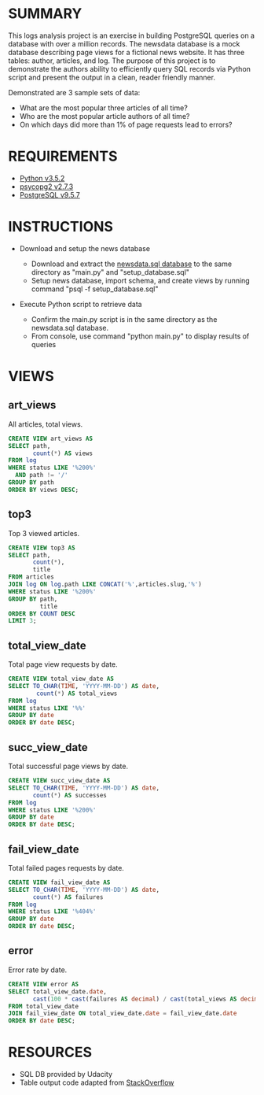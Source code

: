 # SUMMARY
This logs analysis project is an exercise in building PostgreSQL queries on a database with over a million records.
The newsdata database is a mock database describing page views for a fictional news website.  It has 
three tables: author, articles, and log.  The purpose of this project is to demonstrate the authors ability
to efficiently query SQL records via Python script and present the output in a clean, reader friendly manner.

Demonstrated are 3 sample sets of data:

- What are the most popular three articles of all time?
- Who are the most popular article authors of all time?
- On which days did more than 1% of page requests lead to errors?

# REQUIREMENTS
- [Python v3.5.2](https://www.python.org/downloads/release/python-352/)
- [psycopg2 v2.7.3](http://initd.org/psycopg/)
- [PostgreSQL v9.5.7](https://www.postgresql.org/download/)

# INSTRUCTIONS

- Download and setup the news database
    - Download and extract the 
[newsdata.sql database](https://d17h27t6h515a5.cloudfront.net/topher/2016/August/57b5f748_newsdata/newsdata.zip) to the
same directory as "main.py" and "setup_database.sql"
    - Setup news database, import schema, and create views by running command "psql -f setup_database.sql"
    
- Execute Python script to retrieve data
    - Confirm the main.py script is in the same directory as the newsdata.sql database.
    - From console, use command "python main.py" to display results of queries


# VIEWS
## art_views
All articles, total views.

```sql
CREATE VIEW art_views AS
SELECT path,
       count(*) AS views
FROM log
WHERE status LIKE '%200%'
  AND path != '/'
GROUP BY path
ORDER BY views DESC;
```

## top3
Top 3 viewed articles.

```sql
CREATE VIEW top3 AS
SELECT path,
       count(*),
       title
FROM articles
JOIN log ON log.path LIKE CONCAT('%',articles.slug,'%')
WHERE status LIKE '%200%'
GROUP BY path,
         title
ORDER BY COUNT DESC
LIMIT 3;
```
    
## total_view_date
Total page view requests by date.

```sql
CREATE VIEW total_view_date AS
SELECT TO_CHAR(TIME, 'YYYY-MM-DD') AS date,
        count(*) AS total_views
FROM log
WHERE status LIKE '%%'
GROUP BY date
ORDER BY date DESC;
```

## succ_view_date
Total successful page views by date.

```sql
CREATE VIEW succ_view_date AS
SELECT TO_CHAR(TIME, 'YYYY-MM-DD') AS date,
       count(*) AS successes
FROM log
WHERE status LIKE '%200%'
GROUP BY date
ORDER BY date DESC;
```

## fail_view_date
Total failed pages requests by date.

```sql
CREATE VIEW fail_view_date AS
SELECT TO_CHAR(TIME, 'YYYY-MM-DD') AS date,
       count(*) AS failures
FROM log
WHERE status LIKE '%404%'
GROUP BY date
ORDER BY date DESC;
```

## error
Error rate by date.

```sql
CREATE VIEW error AS
SELECT total_view_date.date,
       cast(100 * cast(failures AS decimal) / cast(total_views AS decimal) AS decimal(16,2)) AS percent_error
FROM total_view_date
JOIN fail_view_date ON total_view_date.date = fail_view_date.date
ORDER BY date DESC;
```
    
# RESOURCES
- SQL DB provided by Udacity
- Table output code adapted from 
[StackOverflow](https://stackoverflow.com/questions/10865483/print-results-in-mysql-format-with-python)

